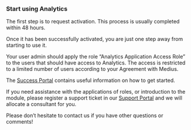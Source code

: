 ### Start using Analytics

The first step is to request activation. This process is usually completed within 48 hours. 

Once it has been successfully activated, you are just one step away from starting to use it.  

Your user admin should apply the role “Analytics Application Access Role” to the users that should have access to Analytics. The access is restricted to a limited number of users according to your Agreement with Medius.
 
The [Success Portal](https://success.medius.com/documentation/analytics/) contains useful information on how to get started.
 
If you need assistance with the applications of roles, or introduction to the module, please register a support ticket in our [Support Portal](https://support.medius.com/support/login) and we will allocate a consultant for you.
 
Please don’t hesitate to contact us if you have other questions or comments!
